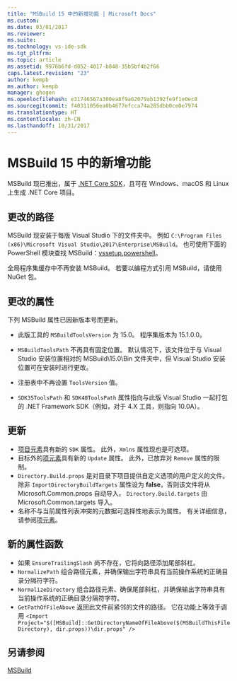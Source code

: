 ```yaml
---
title: "MSBuild 15 中的新增功能 | Microsoft Docs"
ms.custom: 
ms.date: 03/01/2017
ms.reviewer: 
ms.suite: 
ms.technology: vs-ide-sdk
ms.tgt_pltfrm: 
ms.topic: article
ms.assetid: 9976b6fd-d052-4017-b848-35b5bf4b2f66
caps.latest.revision: "23"
author: kempb
ms.author: kempb
manager: ghogen
ms.openlocfilehash: e31746567a300ea8f9a62079ab1392fe9f1e0ec8
ms.sourcegitcommit: f40311056ea0b4677efcca74a285dbb0ce0e7974
ms.translationtype: HT
ms.contentlocale: zh-CN
ms.lasthandoff: 10/31/2017
---
```

# <a name="whats-new-in-msbuild-15"></a>MSBuild 15 中的新增功能
MSBuild 现已推出，属于 [.NET Core SDK](https://www.microsoft.com/net/download/core)，且可在 Windows、macOS 和 Linux 上生成 .NET Core 项目。  

## <a name="changed-path"></a>更改的路径
 MSBuild 现安装于每版 Visual Studio 下的文件夹中。 例如 `C:\Program Files (x86)\Microsoft Visual Studio\2017\Enterprise\MSBuild`。 也可使用下面的 PowerShell 模块查找 MSBuild：[vssetup.powershell](https://github.com/Microsoft/vssetup.powershell)。

 全局程序集缓存中不再安装 MSBuild。 若要以编程方式引用 MSBuild，请使用 NuGet 包。

## <a name="changed-properties"></a>更改的属性  
 下列 MSBuild 属性已因新版本号而更新。  

-   此版工具的 `MSBuildToolsVersion` 为 15.0。 程序集版本为 15.1.0.0。

-   `MSBuildToolsPath` 不再具有固定位置。 默认情况下，该文件位于与 Visual Studio 安装位置相对的 MSBuild\15.0\Bin 文件夹中，但 Visual Studio 安装位置可在安装时进行更改。

-   注册表中不再设置 `ToolsVersion` 值。  

-   `SDK35ToolsPath` 和 `SDK40ToolsPath` 属性指向与此版 Visual Studio 一起打包的 .NET Framework SDK（例如，对于 4.X 工具，则指向 10.0A）。  

## <a name="updates"></a>更新
- [项目元素](../msbuild/project-element-msbuild.md)具有新的 `SDK` 属性。 此外，`Xmlns` 属性现也是可选项。
- 目标外的[项元素](../msbuild/item-element-msbuild.md)具有新的 `Update` 属性。 此外，已放弃对 `Remove` 属性的限制。
- `Directory.Build.props` 是对目录下项目提供自定义选项的用户定义的文件。 除非 `ImportDirectoryBuildTargets` 属性设为 **false**，否则该文件将从 Microsoft.Common.props 自动导入。 `Directory.Build.targets` 由 Microsoft.Common.targets 导入。
- 名称不与当前属性列表冲突的元数据可选择性地表示为属性。 有关详细信息，请参阅[项元素](../msbuild/item-element-msbuild.md)。

## <a name="new-property-functions"></a>新的属性函数

- 如果 `EnsureTrailingSlash` 尚不存在，它将向路径添加尾部斜杠。
- `NormalizePath` 组合路径元素，并确保输出字符串具有当前操作系统的正确目录分隔符字符。
- `NormalizeDirectory` 组合路径元素、确保尾部斜杠，并确保输出字符串具有当前操作系统的正确目录分隔符字符。
- `GetPathOfFileAbove` 返回此文件前紧邻的文件的路径。 它在功能上等效于调用 `<Import Project="$([MSBuild]::GetDirectoryNameOfFileAbove($(MSBuildThisFileDirectory), dir.props))\dir.props" />`

## <a name="see-also"></a>另请参阅
[MSBuild](../msbuild/msbuild.md)

